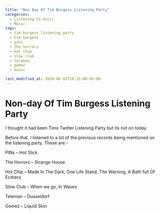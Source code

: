```yaml
---
title: "Non Day Of Tim Burgess Listening Party"
categories:
  - Listening to music
  - Music
tags:
  - tim burgess listening party
  - tim burgess
  - pins
  - the horrors
  - hot chip
  - slow club
  - teleman
  - gomez
  - music

last_modified_at: 2020-06-02T18:15:00-05:00
---
```


# Non-day Of Tim Burgess Listening Party

I thought it had been Tims Twitter Listening Party but its not on today.

Before that, I listened to a lot of the previous records being mentioned on the listening party. These are:-

PINs – Hot Slick

The Horrors – Strange House

Hot Chip – Made In The Dark, One Life Stand, The Warning, A Bath full Of Ecstacy

Slow Club – When we go, In Waves

Teleman – Dusseldorf

Gomez – Liquid Skin
